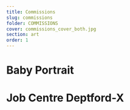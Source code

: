 ```yaml
---
title: Commissions
slug: commissions
folder: COMMISSIONS
cover: commissions_cover_both.jpg
section: art
order: 1
---
```


# Baby Portrait

# Job Centre Deptford-X
